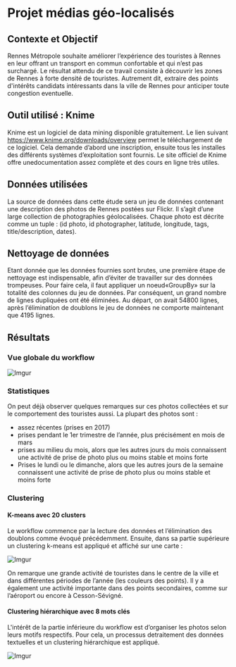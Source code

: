# Projet médias géo-localisés
## Contexte et Objectif
Rennes Métropole souhaite améliorer l’expérience des touristes à Rennes en leur offrant un transport en commun confortable et qui n’est pas surchargé. Le résultat attendu de ce travail consiste à découvrir les zones de Rennes à forte densité de touristes. Autrement dit, extraire des points d'intérêts candidats intéressants dans la ville de Rennes pour anticiper toute congestion eventuelle.

## Outil utilisé : Knime
Knime est un logiciel de ​data mining disponible gratuitement. Le lien suivant https://www.knime.org/downloads/overview permet le téléchargement de ce logiciel. Cela demande d’abord une inscription, ensuite tous les installes des différents systèmes d’exploitation sont fournis. Le site officiel de Knime offre une ​documentation assez complète et des ​cours en ligne​ très utiles.

## Données utilisées
La source de données dans cette étude sera un jeu de données contenant une description des photos de Rennes postées sur Flickr. Il s’agit d’une large collection de photographies géolocalisées. Chaque photo est décrite comme un tuple : ​(id photo, id photographer, latitude, longitude, tags, title/description, dates)​.

## Nettoyage de données
Etant donnée que les données fournies sont brutes, une première étape de nettoyage est indispensable, afin d’éviter de travailler sur des données trompeuses. Pour faire cela, il faut appliquer un noeud ​«GroupBy» ​sur la totalité des colonnes du jeu de données. Par conséquent, un grand nombre de lignes dupliquées ont été éliminées. Au départ, on avait 54800 lignes, après l’élimination de doublons le jeu de données ne comporte maintenant que 4195 lignes.

## Résultats
### Vue globale du workflow
![Imgur](https://i.imgur.com/pf1ZoD8.png)
### Statistiques
On peut déjà observer quelques remarques sur ces photos collectées et sur le comportement des touristes aussi. La plupart des photos sont :
- assez récentes (prises en 2017)
- prises pendant le 1er trimestre de l’année, plus précisément en mois de mars
- prises au milieu du mois, alors que les autres jours du mois connaissent une activité de prise de photo plus ou moins stable et moins forte
- Prises le lundi ou le dimanche, alors que les autres jours de la semaine connaissent une activité de prise de photo plus ou moins stable et moins forte
### Clustering

#### K-means avec 20 clusters
Le workflow commence par la lecture des données et l’élimination des doublons comme évoqué précédemment. Ensuite, dans sa partie supérieure un ​clustering​ k-means​ est appliqué et affiché sur une carte :

![Imgur](https://i.imgur.com/6AwnoZS.png)

On remarque une grande activité de touristes dans le centre de la ville et dans différentes périodes de l’année (les couleurs des points). Il y a également une activité importante dans des points secondaires, comme sur l’aéroport ou encore à Cesson-Sévigné.

#### Clustering hiérarchique avec 8 mots clés
L'intérêt de la partie inférieure du workflow est d’organiser les photos selon leurs motifs respectifs. Pour cela, un processus de​traitement des données textuelles​ et un ​clustering hiérarchique​ est appliqué.

![Imgur](https://i.imgur.com/y1KEi5L.png)
